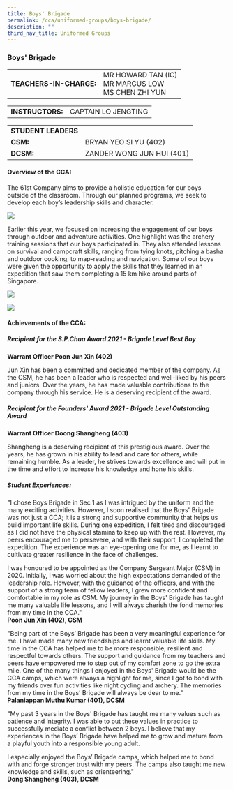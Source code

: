 ```yaml
---
title: Boys' Brigade
permalink: /cca/uniformed-groups/boys-brigade/
description: ""
third_nav_title: Uniformed Groups
---
```

### Boys' Brigade

|  	|  	|
|---	|---	|
| **TEACHERS-IN-CHARGE:** 	| MR HOWARD TAN (IC)<br>MR MARCUS LOW<br>MS CHEN ZHI YUN 	|

|  	|  	|
|---	|---	|
| **INSTRUCTORS:** 	| CAPTAIN LO JENGTING 	|

|  	|  	|
|---	|---	|
| **STUDENT LEADERS** 	|  	|
| **CSM:** 	| BRYAN YEO SI YU (402) 	|
| **DCSM:** 	| ZANDER WONG JUN HUI (401)	|

#### Overview of the CCA: 

The 61st Company aims to provide a holistic education for our boys outside of the classroom. Through our planned programs, we seek to develop each boy’s leadership skills and character. 

<img src="https://drive.google.com/uc?export=view&id=14Rycui06n_ZNJifGxHj-M7GB8gbU-W4r">



Earlier this year, we focused on increasing the engagement of our boys through outdoor and adventure activities. One highlight was the archery training sessions that our boys participated in. They also attended lessons on survival and campcraft skills, ranging from tying knots, pitching a basha and outdoor cooking, to map-reading and navigation. Some of our boys were given the opportunity to apply the skills that they learned in an expedition that saw them completing a 15 km hike around parts of Singapore.

<img src="https://drive.google.com/uc?export=view&id=1tBxRGAFuIfRyPRWco1zSNyIvhW1zEXQy"><br>

<img src="https://drive.google.com/uc?export=view&id=1FP6sI3nzgoiHy-1762iBq9-UB7OQeoU0">
  

#### Achievements of the CCA:

##### Recipient for the S.P.Chua Award 2021 - Brigade Level Best Boy

**Warrant Officer Poon Jun Xin (402)**

Jun Xin has been a committed and dedicated member of the company. As the CSM, he has been a leader who is respected and well-liked by his peers and juniors. Over the years, he has made valuable contributions to the company through his service. He is a deserving recipient of the award.

##### Recipient for the Founders' Award 2021 - Brigade Level Outstanding Award

**Warrant Officer Doong Shangheng (403)**

Shangheng is a deserving recipient of this prestigious award. Over the years, he has grown in his ability to lead and care for others, while remaining humble. As a leader, he strives towards excellence and will put in the time and effort to increase his knowledge and hone his skills.

##### Student Experiences:

"I chose Boys Brigade in Sec 1 as I was intrigued by the uniform and the many exciting activities. However, I soon realised that the Boys' Brigade was not just a CCA; it is a strong and supportive community that helps us build important life skills. During one expedition, I felt tired and discouraged as I did not have the physical stamina to keep up with the rest. However, my peers encouraged me to persevere, and with their support, I completed the expedition. The experience was an eye-opening one for me, as I learnt to cultivate greater resilience in the face of challenges.

I was honoured to be appointed as the Company Sergeant Major (CSM) in 2020. Initially, I was worried about the high expectations demanded of the leadership role. However, with the guidance of the officers, and with the support of a strong team of fellow leaders, I grew more confident and comfortable in my role as CSM. My journey in the Boys' Brigade has taught me many valuable life lessons, and I will always cherish the fond memories from my time in the CCA."
<br>**Poon Jun Xin (402), CSM**

  

"Being part of the Boys’ Brigade has been a very meaningful experience for me. I have made many new friendships and learnt valuable life skills. My time in the CCA has helped me to be more responsible, resilient and respectful towards others. The support and guidance from my teachers and peers have empowered me to step out of my comfort zone to go the extra mile. One of the many things I enjoyed in the Boys' Brigade would be the CCA camps, which were always a highlight for me, since I got to bond with my friends over fun activities like night cycling and archery. The memories from my time in the Boys’ Brigade will always be dear to me."
<br> **Palaniappan Muthu Kumar (401), DCSM**

  

"My past 3 years in the Boys' Brigade has taught me many values such as patience and integrity. I was able to put these values in practice to successfully mediate a conflict between 2 boys. I believe that my experiences in the Boys’ Brigade have helped me to grow and mature from a playful youth into a responsible young adult. 

  

I especially enjoyed the Boys’ Brigade camps, which helped me to bond with and forge stronger trust with my peers. The camps also taught me new knowledge and skills, such as orienteering." 
<br> **Dong Shangheng (403), DCSM**